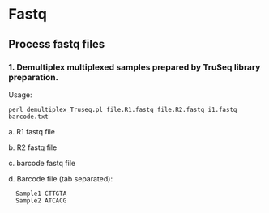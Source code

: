 # Fastq
## Process fastq files

### 1. Demultiplex multiplexed samples prepared by TruSeq library preparation.
  Usage:
  
  `perl demultiplex_Truseq.pl file.R1.fastq file.R2.fastq i1.fastq barcode.txt`
  
  a. R1 fastq file
  
  b. R2 fastq file
  
  c. barcode fastq file
  
  d. Barcode file (tab separated):
  
      Sample1 CTTGTA
      Sample2 ATCACG

